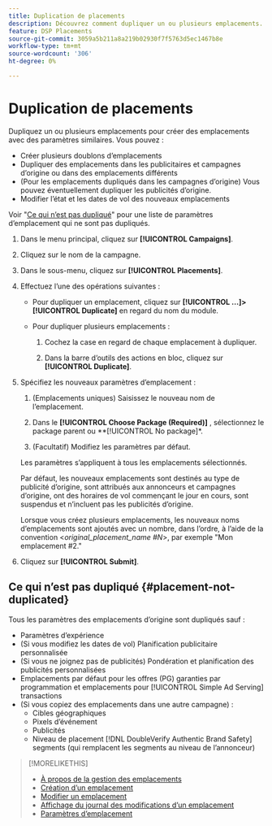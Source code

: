 ```yaml
---
title: Duplication de placements
description: Découvrez comment dupliquer un ou plusieurs emplacements.
feature: DSP Placements
source-git-commit: 3059a5b211a8a219b02930f7f5763d5ec1467b8e
workflow-type: tm+mt
source-wordcount: '306'
ht-degree: 0%

---
```


# Duplication de placements

<!-- Some placements don't have this option. Clarify which placement types aren't eligible -- is it PG placements, or all placements using private inventory? And anything else? -->

Dupliquez un ou plusieurs emplacements pour créer des emplacements avec des paramètres similaires. Vous pouvez :

* Créer plusieurs doublons d’emplacements
* Dupliquer des emplacements dans les publicitaires et campagnes d’origine ou dans des emplacements différents
* (Pour les emplacements dupliqués dans les campagnes d’origine) Vous pouvez éventuellement dupliquer les publicités d’origine.
* Modifier l’état et les dates de vol des nouveaux emplacements

Voir &quot;[Ce qui n’est pas dupliqué](#placement-not-duplicated)&quot; pour une liste de paramètres d’emplacement qui ne sont pas dupliqués.

1. Dans le menu principal, cliquez sur **[!UICONTROL Campaigns]**.

1. Cliquez sur le nom de la campagne.

1. Dans le sous-menu, cliquez sur **[!UICONTROL Placements]**.

1. Effectuez l’une des opérations suivantes :

   * Pour dupliquer un emplacement, cliquez sur  **[!UICONTROL ...]>[!UICONTROL Duplicate]** en regard du nom du module.

   * Pour dupliquer plusieurs emplacements :

      1. Cochez la case en regard de chaque emplacement à dupliquer.

      1. Dans la barre d’outils des actions en bloc, cliquez sur **[!UICONTROL Duplicate]**.

1. Spécifiez les nouveaux paramètres d’emplacement :

   1. (Emplacements uniques) Saisissez le nouveau nom de l’emplacement.

   1. Dans le **[!UICONTROL Choose Package (Required)]** , sélectionnez le package parent ou **[!UICONTROL No package]*.

   1. (Facultatif) Modifiez les paramètres par défaut.

   Les paramètres s’appliquent à tous les emplacements sélectionnés.

   Par défaut, les nouveaux emplacements sont destinés au type de publicité d’origine, sont attribués aux annonceurs et campagnes d’origine, ont des horaires de vol commençant le jour en cours, sont suspendus et n’incluent pas les publicités d’origine.

   Lorsque vous créez plusieurs emplacements, les nouveaux noms d’emplacements sont ajoutés avec un nombre, dans l’ordre, à l’aide de la convention &lt;*original_placement_name #N*>, par exemple &quot;Mon emplacement #2.&quot;

1. Cliquez sur **[!UICONTROL Submit]**.

## Ce qui n’est pas dupliqué {#placement-not-duplicated}

Tous les paramètres des emplacements d’origine sont dupliqués sauf :

* Paramètres d’expérience
* (Si vous modifiez les dates de vol) Planification publicitaire personnalisée
* (Si vous ne joignez pas de publicités) Pondération et planification des publicités personnalisées
* Emplacements par défaut pour les offres (PG) garanties par programmation et emplacements pour [!UICONTROL Simple Ad Serving] transactions
* (Si vous copiez des emplacements dans une autre campagne) :
   * Cibles géographiques
   * Pixels d’événement
   * Publicités
   * Niveau de placement [!DNL DoubleVerify Authentic Brand Safety] segments (qui remplacent les segments au niveau de l’annonceur)

>[!MORELIKETHIS]
>
>* [À propos de la gestion des emplacements](placement-about.md)
>* [Création d’un emplacement](placement-create.md)
>* [Modifier un emplacement](placement-edit.md)
>* [Affichage du journal des modifications d’un emplacement](placement-change-log.md)
>* [Paramètres d’emplacement](placement-settings.md)


